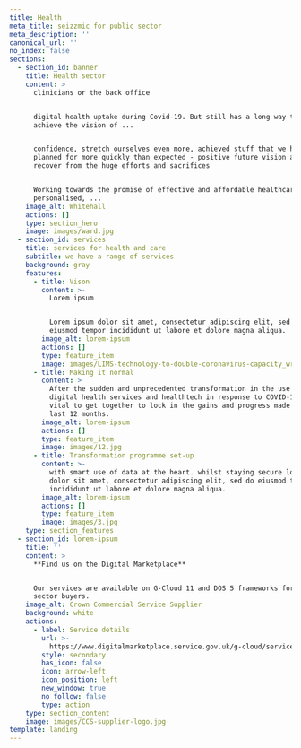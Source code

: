 ```yaml
---
title: Health
meta_title: seizzmic for public sector
meta_description: ''
canonical_url: ''
no_index: false
sections:
  - section_id: banner
    title: Health sector
    content: >
      clinicians or the back office


      digital health uptake during Covid-19. But still has a long way to go to
      achieve the vision of ...


      confidence, stretch ourselves even more, achieved stuff that we had
      planned for more quickly than expected - positive future vision as we
      recover from the huge efforts and sacrifices


      Working towards the promise of effective and affordable healthcare,
      personalised, ...
    image_alt: Whitehall
    actions: []
    type: section_hero
    image: images/ward.jpg
  - section_id: services
    title: services for health and care
    subtitle: we have a range of services
    background: gray
    features:
      - title: Vison
        content: >-
          Lorem ipsum


          Lorem ipsum dolor sit amet, consectetur adipiscing elit, sed do
          eiusmod tempor incididunt ut labore et dolore magna aliqua.
        image_alt: lorem-ipsum
        actions: []
        type: feature_item
        image: images/LIMS-technology-to-double-coronavirus-capacity_wrbm_large.jpg
      - title: Making it normal
        content: >
          After the sudden and unprecedented transformation in the use of
          digital health services and healthtech in response to COVID-19, it’s
          vital to get together to lock in the gains and progress made over the
          last 12 months.
        image_alt: lorem-ipsum
        actions: []
        type: feature_item
        image: images/12.jpg
      - title: Transformation programme set-up
        content: >-
          with smart use of data at the heart. whilst staying secure lorem ipsum
          dolor sit amet, consectetur adipiscing elit, sed do eiusmod tempor
          incididunt ut labore et dolore magna aliqua.
        image_alt: lorem-ipsum
        actions: []
        type: feature_item
        image: images/3.jpg
    type: section_features
  - section_id: lorem-ipsum
    title: ''
    content: >
      **Find us on the Digital Marketplace**


      Our services are available on G-Cloud 11 and DOS 5 frameworks for public
      sector buyers.
    image_alt: Crown Commercial Service Supplier
    background: white
    actions:
      - label: Service details
        url: >-
          https://www.digitalmarketplace.service.gov.uk/g-cloud/services/792657564746209
        style: secondary
        has_icon: false
        icon: arrow-left
        icon_position: left
        new_window: true
        no_follow: false
        type: action
    type: section_content
    image: images/CCS-supplier-logo.jpg
template: landing
---
```

